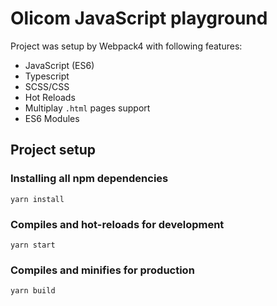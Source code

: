 # Olicom JavaScript playground

Project was setup by Webpack4 with following features:
- JavaScript (ES6)
- Typescript
- SCSS/CSS
- Hot Reloads
- Multiplay `.html` pages support
- ES6 Modules


## Project setup

### Installing all npm dependencies

```
yarn install
```

### Compiles and hot-reloads for development

```
yarn start
```

### Compiles and minifies for production

```
yarn build
```
